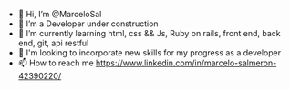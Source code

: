 - 👋 Hi, I’m @MarceloSal
- 👀 I’m a Developer under construction
- 🌱 I’m currently learning html, css && Js, Ruby on rails, front end, back end, git, api restful
- 💞️ I'm looking to incorporate new skills for my progress as a developer
- 📫 How to reach me https://www.linkedin.com/in/marcelo-salmeron-42390220/

<!---
MarceloSal/MarceloSal is a ✨ special ✨ repository because its `README.md` (this file) appears on your GitHub profile.
You can click the Preview link to take a look at your changes.
--->
